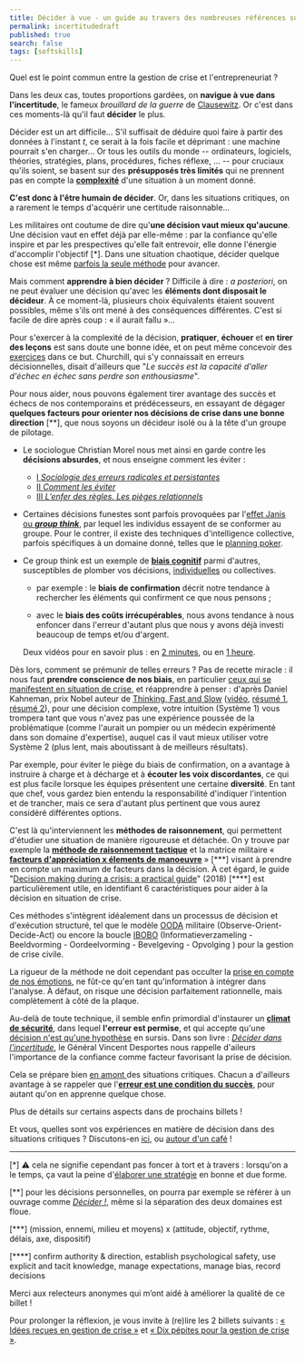 ```yaml
---
title: Décider à vue - un guide au travers des nombreuses références sur le sujet
permalink: incertitudedraft
published: true
search: false
tags: [softskills]
---
```


Quel est le point commun entre la gestion de crise et l'entrepreneuriat ?

Dans les deux cas, toutes proportions gardées, on **navigue à vue dans l'incertitude**, le fameux _brouillard de la guerre_ de [Clausewitz](https://www.librairiedialogues.fr/livre/211147-principes-fondamentaux-de-strategie-militaire-carl-von-clausewitz-mille-et-une-nuits). Or c'est dans ces moments-là qu'il faut **décider** le plus. 

Décider est un art difficile... S'il suffisait de déduire quoi faire à partir des données à l'instant _t_, ce serait à la fois facile et déprimant : une machine pourrait s'en charger... Or tous les outils du monde --  ordinateurs, logiciels, théories, stratégies, plans, procédures, fiches réflexe, ... -- pour cruciaux qu'ils soient, se basent sur des **présupposés très limités** qui ne prennent pas en compte la [**complexité**](https://www.youtube.com/watch?v=6UT57Jm371w) d'une situation à un moment donné. 

**C'est donc à l'être humain de décider**. Or, dans les situations critiques, on a rarement le temps d'acquérir une certitude raisonnable... 

Les militaires ont coutume de dire qu'**une décision vaut mieux qu'aucune**. Une décision vaut en effet déjà par elle-même : par la confiance qu'elle inspire et par les prespectives qu'elle fait entrevoir, elle donne l'énergie d'accomplir l'objectif [*]. Dans une situation chaotique, décider quelque chose est même [parfois la seule méthode](https://www.organisationalresilience.gov.au/resources/Documents/decision-making-during-a-crisis-a-practical-guide.pdf) pour avancer.

Mais comment **apprendre à bien décider** ? Difficile à dire : _a posteriori_, on ne peut évaluer une décision qu'avec les **éléments dont disposait le décideur**. À ce moment-là, plusieurs choix équivalents étaient souvent possibles, même s'ils ont mené à des conséquences différentes. C'est si facile de dire après coup : « il aurait fallu »... 

Pour s'exercer à la complexité de la décision, **pratiquer**, **échouer** et **en tirer des leçons** est sans doute une bonne idée, et on peut même concevoir des [exercices](https://www.ncbi.nlm.nih.gov/pmc/articles/PMC5118570/) dans ce but. Churchill, qui s'y connaissait en erreurs décisionnelles, disait d'ailleurs que "_Le succès est la capacité d'aller d'échec en échec sans perdre son enthousiasme_".  

Pour nous aider, nous pouvons également tirer avantage des succès et échecs de nos contemporains et prédécesseurs, en essayant de dégager **quelques facteurs pour orienter nos décisions de crise dans une bonne direction** [**], que nous soyons un décideur isolé ou à la tête d'un groupe de pilotage.

- Le sociologue Christian Morel nous met ainsi en garde contre les **décisions absurdes**, et nous enseigne comment les éviter :
    - [I _Sociologie des erreurs radicales et persistantes_](http://www.gallimard.fr/Catalogue/GALLIMARD/Folio/Folio-essais/Les-decisions-absurdes-I-II)
    - [II _Comment les éviter_](http://www.gallimard.fr/Catalogue/GALLIMARD/Folio/Folio-essais/Les-decisions-absurdes-I-II) 
    - [III _L’enfer des règles. Les pièges relationnels_](https://journals.openedition.org/lectures/25188)

- Certaines décisions funestes sont parfois provoquées par l'[effet Janis ou **_group think_**](https://fr.wikipedia.org/wiki/Pens%C3%A9e_de_groupe), par lequel les individus essayent de se conformer au groupe. Pour le contrer, il existe des techniques d'intelligence collective, parfois spécifiques à un domaine donné, telles que le [planning poker](https://fr.wikipedia.org/wiki/Planning_poker). 

- Ce group think est un exemple de [**biais cognitif**](https://fr.wikipedia.org/wiki/Biais_cognitif) parmi d'autres, susceptibles de plomber vos décisions, [individuelles](https://www.eyrolles.com/Loisirs/Livre/petite-philosophie-de-nos-erreurs-quotidiennes-9782212552416/) ou collectives. 
  
   - par exemple : le **biais de confirmation** décrit notre tendance à rechercher les éléments qui confirment ce que nous pensons ;
       
   - avec le **biais des coûts irrécupérables**, nous avons tendance à nous enfoncer dans l'erreur d'autant plus que nous y avons déjà investi beaucoup de temps et/ou d'argent.

	Deux vidéos pour en savoir plus : en [2 minutes](https://www.youtube.com/watch?v=FxaV_Fi-GkY), ou en [1 heure](https://www.youtube.com/watch?v=Et8W0skDF6E).

Dès lors, comment se prémunir de telles erreurs ? Pas de recette miracle : il nous faut **prendre conscience de nos biais**, en particulier [ceux qui se manifestent en situation de crise](http://www.performance2.net/blog/wp-content/uploads/2013/10/Decision-Making-in-Crisis.pdf), et réapprendre à penser : d'après Daniel Kahneman, prix Nobel auteur de [Thinking,  Fast and Slow](https://en.wikipedia.org/wiki/Thinking,_Fast_and_Slow)  ([vidéo](https://www.youtube.com/watch?v=Et8W0skDF6E), [résumé 1](https://medium.com/leadership-motivation-and-impact/what-i-learned-from-thinking-fast-and-slow-a4a47cf8b5d5), [résumé 2](
https://www.cia.gov/library/center-for-the-study-of-intelligence/csi-publications/csi-studies/studies/vol.-56-no.-2/thinking-fast-and-slow.html)), pour une décision complexe, votre intuition (Système 1) vous trompera tant que vous n'avez pas une expérience poussée de la problématique (comme l'aurait un pompier ou un médecin expérimenté dans son domaine d'expertise), auquel cas il vaut mieux utiliser votre Système 2 (plus lent, mais aboutissant à de meilleurs résultats). 

Par exemple, pour éviter le piège du biais de confirmation, on a avantage à instruire à charge et à décharge et à **écouter les voix discordantes**, ce qui est plus facile lorsque les équipes présentent une certaine **diversité**. En tant que chef, vous gardez bien entendu la responsabilité d'indiquer l'intention et de trancher, mais ce sera d'autant plus pertinent que vous aurez considéré différentes options.

C'est là qu'interviennent les **méthodes de raisonnement**, qui permettent d'étudier une situation de manière rigoureuse et détachée. On y trouve par exemple la [**méthode de raisonnement tactique**](https://www.fun-mooc.fr/c4x/Paris2/09004/asset/Video41.pdf) et la matrice militaire « [**facteurs d'appréciation x élements de manoeuvre**](https://www.penseemiliterre.fr/-france-et-belgique-vers-une-doctrine-commune_775_1013077.html) » [\*\*\*] visant à prendre en compte un maximum de facteurs dans la décision. À cet égard, le guide "[Decision making during a crisis: a practical guide](https://www.organisationalresilience.gov.au/resources/Documents/decision-making-during-a-crisis-a-practical-guide.pdf)" (2018) [\*\*\*\*] est particulièrement utile, en identifiant 6 caractéristiques pour aider à la décision en situation de crise. 

Ces méthodes s'intègrent idéalement dans un processus de décision et d'exécution  structuré, tel que le modèle [OODA](https://en.wikipedia.org/wiki/OODA_loop?oldid=655195138) militaire (Observe-Orient-Decide-Act) ou encore la boucle [IBOBO](https://www.diekeure.be/nl-be/professional/6924/help-een-crisis) (Informatieverzameling - Beeldvorming - Oordeelvorming - Bevelgeving - Opvolging ) pour la gestion de crise civile.


La rigueur de la méthode ne doit cependant pas occulter la [prise en compte de nos émotions](https://en.wikipedia.org/wiki/Emotions_in_decision-making), ne fût-ce qu'en tant qu'information à intégrer dans l'analyse. À défaut, on risque une décision parfaitement rationnelle, mais complètement à côté de la plaque.

Au-delà de toute technique, il semble enfin primordial d'instaurer un [**climat de sécurité**](https://www.organisationalresilience.gov.au/resources/Documents/decision-making-during-a-crisis-a-practical-guide.pdf), dans lequel **l'erreur est permise**, et qui accepte qu'une [décision n'est qu'une hypothèse](https://fr.wikipedia.org/wiki/Boucle_OODA) en sursis. Dans son livre : [_Décider dans l'incertitude_](https://www.agoravox.fr/culture-loisirs/extraits-d-ouvrages/article/decider-dans-l-incertitude-par-37347), le Général Vincent Desportes nous rappelle d'aileurs l'importance de la confiance comme facteur favorisant la prise de décision.

Cela se prépare bien [en amont ](https://www.imd.org/research-knowledge/books/care-to-dare/) des situations critiques. Chacun a d'ailleurs avantage à se rappeler que l'[**erreur est une condition du succès**](https://www.youtube.com/watch?v=4KFpG6coE9o), pour autant qu'on en apprenne quelque chose.

Plus de détails sur certains aspects dans de prochains billets ! 

Et vous, quelles sont vos expériences en matière de décision dans des situations critiques ? Discutons-en [ici](https://hackmd.io/0Sbqc7_WQlWaYE0BG91f5g?edit), ou [autour d'un café](mailto://christophe@my-poppy.eu) !

---------------------------


[*] ⚠️ cela ne signifie cependant pas foncer à tort et à travers : lorsqu'on a le temps, ça vaut la peine d'[élaborer une stratégie](http://goodbadstrategy.com/) en bonne et due forme.

[**] pour les décisions personnelles, on pourra par exemple se référer à un ouvrage comme [_Décider !_](https://www.editionsjesuites.com/fr/livre-decider--622.html), même si la séparation des deux domaines est floue.

[***] (mission, ennemi, milieu et moyens) x (attitude, objectif, rythme, délais, axe, dispositif)

[\****] confirm authority & direction, establish psychological safety, use explicit and tacit knowledge, manage expectations, manage bias, record decisions

Merci aux relecteurs anonymes qui m’ont aidé à améliorer la qualité de ce billet !

Pour prolonger la réflexion, je vous invite à (re)lire les 2 billets suivants : [« Idées reçues en gestion de crise »](https://blog.my-poppy.eu/IMDR/) et [« Dix pépites pour la gestion de crise »](https://blog.my-poppy.eu/dix-pepites/). 


<iframe src="https://www.my-poppy.eu/cnt/cnt.php" width="1" height="1" frameBorder="0">


